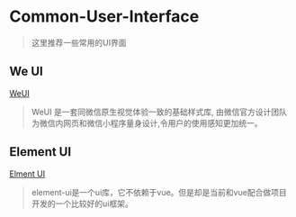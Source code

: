 # Common-User-Interface
>这里推荐一些常用的UI界面
>
## We UI
[WeUI](https://weui.io/)
>WeUI 是一套同微信原生视觉体验一致的基础样式库,
>由微信官方设计团队为微信内网页和微信小程序量身设计,令用户的使用感知更加统一。

## Element UI
[Elment UI](https://element.eleme.cn/#/zh-CN/component/button)
>element-ui是一个ui库，它不依赖于vue。但是却是当前和vue配合做项目开发的一个比较好的ui框架。
